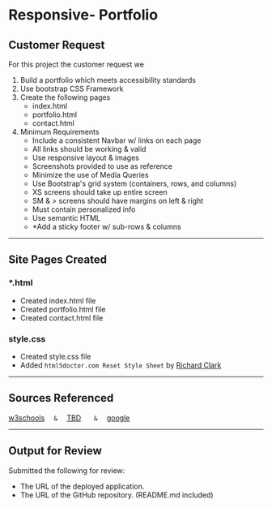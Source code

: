 # Responsive- Portfolio

## Customer Request
For this project the customer request we 

1. Build a portfolio which meets accessibility standards
2. Use bootstrap CSS Framework
3. Create the following pages
    - index.html
    - portfolio.html
    - contact.html
4. Minimum Requirements
    - Include a consistent Navbar w/ links on each page
    - All links should be working & valid
    - Use responsive layout & images
    - Screenshots provided to use as reference
    - Minimize the use of Media Queries
    - Use Bootstrap's grid system (containers, rows, and columns)
    - XS screens should take up entire screen
    - SM & > screens should have margins on left & right
    - Must contain personalized info
    - Use semantic HTML
    - *Add a sticky footer w/ sub-rows & columns
---

## Site Pages Created


### *.html
- Created index.html file
- Created portfolio.html file
- Created contact.html file

### style.css
- Created style.css file
- Added `html5doctor.com Reset Style Sheet` by [Richard Clark](http://richclarkdesign.com)
---

## Sources Referenced 

[w3schools](https://www.w3schools.com/html/html5_semantic_elements.asp) `   &   `
[TBD](TBD) `    &   `
[google](https://www.google.com/)

---

## Output for Review

Submitted the following for review:

- The URL of the deployed application.
- The URL of the GitHub repository. (README.md included)